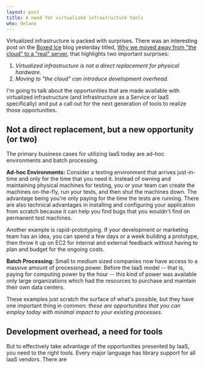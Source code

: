 ```yaml
---
layout: post
title: A need for virtualized infrastructure tools
who: delano
---
```


Virtualized infrastructure is packed with surprises. There was an interesting post on the [Boxed Ice](http://boxedice.com/) blog yesterday titled, [Why we moved away from "the cloud" to a "real" server](http://blog.boxedice.com/2009/09/08/why-we-moved-away-from-the-cloud-to-a-real-server/), that highlights two important surprises:

1. *Virtualized infrastructure is not a direct replacement for physical hardware.*
2. *Moving to "the cloud" can introduce development overhead.*

I'm going to talk about the opportunities that are made available with virtualized infrastructure (and Infrastructure as a Service or IaaS specifically) and put a call out for the next generation of tools to realize those opportunities.


## Not a direct replacement, but a new opportunity (or two) ##

The primary business cases for utilizing IaaS today are ad-hoc environments and batch processing. 

**Ad-hoc Environments:** Consider a testing environment that arrives just-in-time and only for the time that you need it. Instead of owning and maintaining physical machines for testing, you or your team can create the machines on-the-fly, run your tests, and then shut the machines down. The advantage being you're only paying for the time the tests are running. There are also technical advantages in installing and configuring your application from scratch because it can help you find bugs that you wouldn't find on permanent test machines.

Another example is rapid-prototyping. If your development or marketing team has an idea, you can spend a few days or a week building a prototype, then throw it up on EC2 for internal and external feedback without having to plan and budget for the ongoing costs.

**Batch Processing:** Small to medium sized companies now have access to a massive amount of processing power. Before the IaaS model -- that is, paying for computing power by the hour -- this kind of power was available only large organizations which had the resources to purchase and maintain their own data centers. 

These examples just scratch the surface of what's possible, but they have one important thing in common: *these are opportunities that you can employ today with minimal impact to your existing processes.* 


## Development overhead, a need for tools ##

But to effectively take advantage of the opportunities presented by IaaS, you need to the right tools. Every major language has library support for all IaaS vendors. There are 












